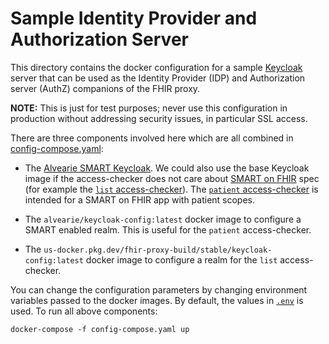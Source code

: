 # Sample Identity Provider and Authorization Server
This directory contains the docker configuration for a sample
[Keycloak](https://www.keycloak.org/) server that can be used as the Identity
Provider (IDP) and Authorization server (AuthZ) companions of the FHIR proxy.

**NOTE:** This is just for test purposes; never use this configuration in
production without addressing security issues, in particular SSL access.

There are three components involved here which are all combined in
[config-compose.yaml](config-compose.yaml):
- The [Alvearie SMART Keycloak](https://github.com/Alvearie/keycloak-extensions-for-fhir).
We could also use the base Keycloak image if the access-checker does not care
about [SMART on FHIR](http://www.hl7.org/fhir/smart-app-launch/) spec (for
example the
[`list` access-checker](../../plugins/src/main/java/com/google/fhir/proxy/plugin/ListAccessChecker.java)).
The [`patient` access-checker](../../plugins/src/main/java/com/google/fhir/proxy/plugin/PatientAccessChecker.java)
is intended for a SMART on FHIR app with patient scopes.

- The `alvearie/keycloak-config:latest` docker image to configure a SMART
enabled realm. This is useful for the `patient` access-checker.

- The `us-docker.pkg.dev/fhir-proxy-build/stable/keycloak-config:latest` docker image to configure a realm
for the `list` access-checker.

You can change the configuration parameters by changing environment variables
passed to the docker images. By default, the values in [`.env`](.env) is used.
To run all above components:
```shell
docker-compose -f config-compose.yaml up
```
